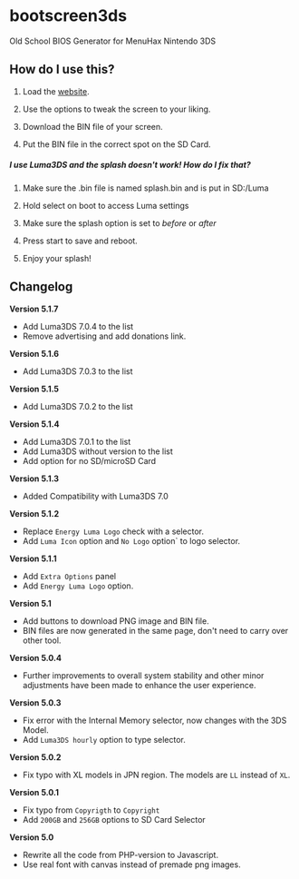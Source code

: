 # bootscreen3ds
Old School BIOS Generator for MenuHax Nintendo 3DS

## How do I use this?

1. Load the [website](https://sebascontre.github.io/bootscreen3ds/).

2. Use the options to tweak the screen to your liking.

3. Download the BIN file of your screen.

4. Put the BIN file in the correct spot on the SD Card.

##### I use Luma3DS and the splash doesn't work! How do I fix that?

1. Make sure the .bin file is named splash.bin and is put in SD:/Luma

2. Hold select on boot to access Luma settings

3. Make sure the splash option is set to *before* or *after*

4. Press start to save and reboot.

5. Enjoy your splash!


## Changelog

**Version 5.1.7**

* Add Luma3DS 7.0.4 to the list
* Remove advertising and add donations link.

**Version 5.1.6**

* Add Luma3DS 7.0.3 to the list

**Version 5.1.5**

* Add Luma3DS 7.0.2 to the list

**Version 5.1.4**

* Add Luma3DS 7.0.1 to the list
* Add Luma3DS without version to the list
* Add option for no SD/microSD Card

**Version 5.1.3**

* Added Compatibility with Luma3DS 7.0

**Version 5.1.2**

* Replace ``Energy Luma Logo`` check with a selector.
* Add ``Luma Icon`` option and ``No Logo`` option` to logo selector.

**Version 5.1.1**

* Add ``Extra Options`` panel
* Add ``Energy Luma Logo`` option.

**Version 5.1**

* Add buttons to download PNG image and BIN file.
* BIN files are now generated in the same page, don't need to carry over other tool.

**Version 5.0.4**

* Further improvements to overall system stability and other minor adjustments have been made to enhance the user experience.

**Version 5.0.3**

* Fix error with the Internal Memory selector, now changes with the 3DS Model.
* Add ``Luma3DS hourly`` option to type selector.

**Version 5.0.2**

* Fix typo with XL models in JPN region. The models are ``LL`` instead of ``XL``.

**Version 5.0.1**

* Fix typo from ``Copyrigth`` to ``Copyright``
* Add ``200GB`` and ``256GB`` options to SD Card Selector

**Version 5.0**

* Rewrite all the code from PHP-version to Javascript.
* Use real font with canvas instead of premade png images.
